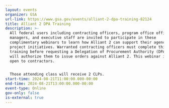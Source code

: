 ```yaml
---
layout: events
organizer: GSA
url-link: https://www.gsa.gov/events/alliant-2-dpa-training-82124
title: Alliant 2 DPA Training
description: >-
  All federal users including contracting officers, program office officials,
  managers, and executive staff are invited to participate in these
  complimentary webinars to learn how Alliant 2 can support their agency IT
  project initiatives. Warranted contracting officers must complete this
  training before requesting a Delegation of Procurement Authority (DPA), which
  will authorize them to issue orders against Alliant 2. This webinar is not
  open to contractors.


  Those attending class will receive 2 CLPs.
start-time: 2024-08-21T11:00:00.000-00:00
end-time: 2024-08-21T13:00:00.000-00:00
event-type: Online
gov-only: false
is-external: true
---
```

